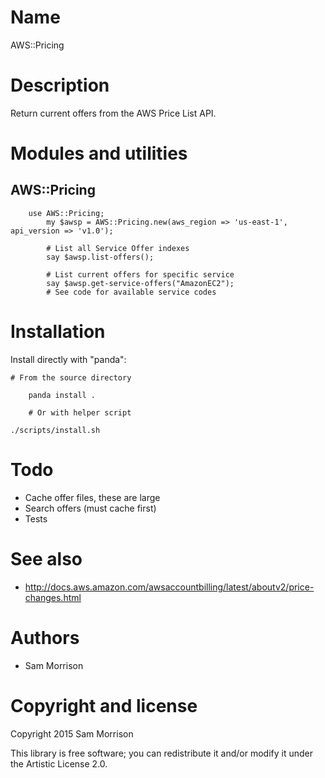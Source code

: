 Name
====

AWS::Pricing

Description
===========

Return current offers from the AWS Price List API.

Modules and utilities
=====================

AWS::Pricing
--------------

```perl6
    use AWS::Pricing;
		my $awsp = AWS::Pricing.new(aws_region => 'us-east-1', api_version => 'v1.0');
		
		# List all Service Offer indexes
		say $awsp.list-offers();
		
		# List current offers for specific service
		say $awsp.get-service-offers("AmazonEC2");
		# See code for available service codes
```

Installation
============

Install directly with "panda":

    # From the source directory
   
		panda install .

		# Or with helper script

    ./scripts/install.sh

Todo
====

* Cache offer files, these are large
* Search offers (must cache first)
* Tests

See also
========

* http://docs.aws.amazon.com/awsaccountbilling/latest/aboutv2/price-changes.html

Authors
=======

  * Sam Morrison

Copyright and license
=====================

Copyright 2015 Sam Morrison

This library is free software; you can redistribute it and/or modify it under the Artistic License 2.0.
